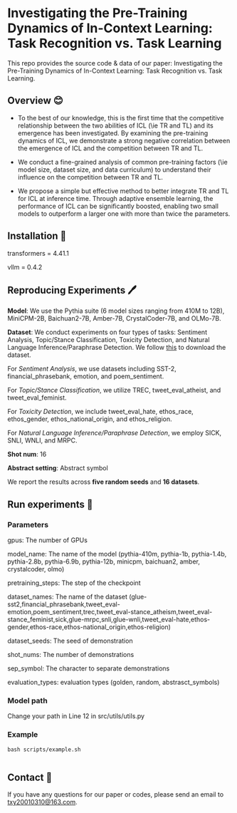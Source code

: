 # Investigating the Pre-Training Dynamics of In-Context Learning: Task Recognition vs. Task Learning

This repo provides the source code & data of our paper: Investigating the Pre-Training Dynamics of In-Context Learning: Task Recognition vs. Task Learning.

## Overview 😊

+ To the best of our knowledge, this is the first time that the competitive relationship between the two abilities of ICL (\ie TR and TL) and its emergence has been investigated.
By examining the pre-training dynamics of ICL, we demonstrate a strong negative correlation between the emergence of ICL and the competition between TR and TL.

+ We conduct a fine-grained analysis of common pre-training factors (\ie model size, dataset size, and data curriculum) to understand their influence on the competition between TR and TL.

+ We propose a simple but effective method to better integrate TR and TL for ICL at inference time.
Through adaptive ensemble learning, the performance of ICL can be significantly boosted, enabling two small models to outperform a larger one with more than twice the parameters.

## Installation 🚀

transformers = 4.41.1

vllm = 0.4.2

## Reproducing Experiments 🖊️

**Model**: We use the Pythia suite (6 model sizes ranging from 410M to 12B), MiniCPM-2B, Baichuan2-7B, Amber-7B, CrystalCoder-7B, and OLMo-7B.

**Dataset**: We conduct experiments on four types of tasks: Sentiment Analysis, Topic/Stance Classification, Toxicity Detection, and Natural Language Inference/Paraphrase Detection. We follow [this](https://github.com/Alrope123/rethinking-demonstrations) to download the dataset.

For *Sentiment Analysis*, we use datasets including SST-2, financial_phrasebank, emotion, and poem_sentiment.

For *Topic/Stance Classification*, we utilize TREC, tweet_eval_atheist, and tweet_eval_feminist.

For *Toxicity Detection*, we include tweet_eval_hate, ethos_race, ethos_gender, ethos_national_origin, and ethos_religion.

For *Natural Language Inference/Paraphrase Detection*, we employ SICK, SNLI, WNLI, and MRPC.

**Shot num**: 16

**Abstract setting**: Abstract symbol

We report the results across **five random seeds** and **16 datasets**.

## Run experiments 👋

### Parameters

gpus: The number of GPUs

model_name: The name of the model (pythia-410m, pythia-1b, pythia-1.4b, pythia-2.8b, pythia-6.9b, pythia-12b, minicpm, baichuan2, amber, crystalcoder, olmo)

pretraining_steps: The step of the checkpoint

dataset_names: The name of the dataset (glue-sst2,financial_phrasebank,tweet_eval-emotion,poem_sentiment,trec,tweet_eval-stance_atheism,tweet_eval-stance_feminist,sick,glue-mrpc,snli,glue-wnli,tweet_eval-hate,ethos-gender,ethos-race,ethos-national_origin,ethos-religion)

dataset_seeds: The seed of demonstration

shot_nums: The number of demonstrations

sep_symbol: The character to separate demonstrations

evaluation_types: evaluation types (golden, random, abstrasct_symbols)

### Model path

Change your path in Line 12 in src/utils/utils.py

### Example

```
bash scripts/example.sh
```

```

```

## Contact 📮

If you have any questions for our paper or codes, please send an email to txy20010310@163.com.